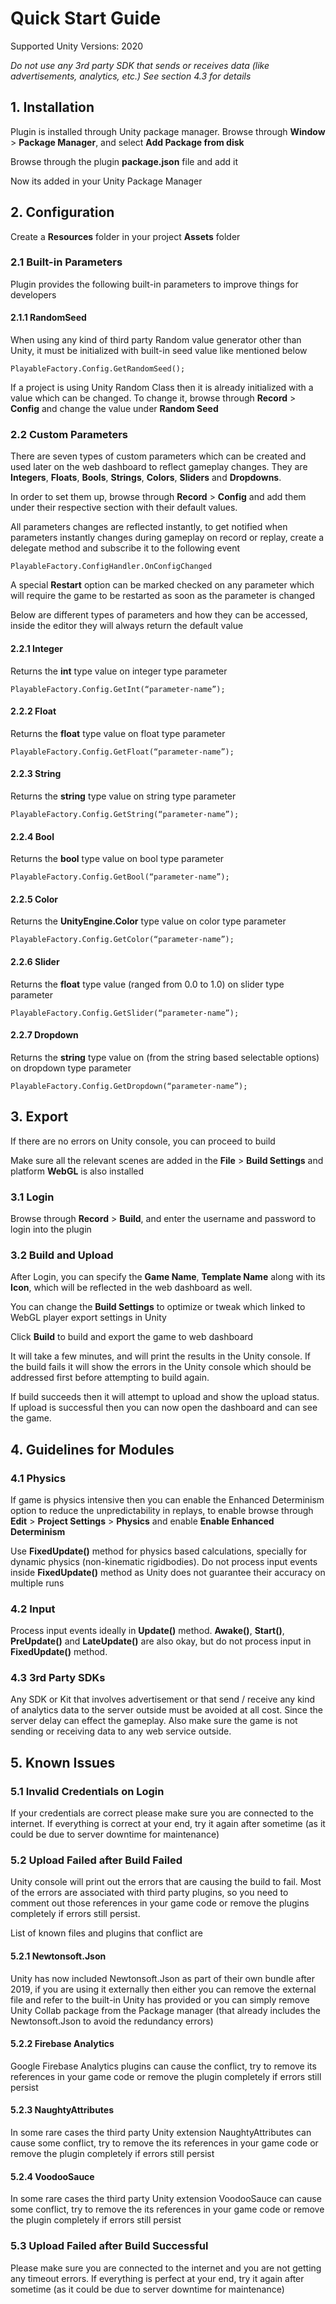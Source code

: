 # Quick Start Guide
Supported Unity Versions: 2020

*Do not use any 3rd party SDK that sends or receives data (like advertisements, analytics, etc.) See section 4.3 for details*

## 1. Installation

Plugin is installed through Unity package manager. Browse through **Window** > **Package Manager**, and select **Add Package from disk**

Browse through the plugin **package.json** file and add it

Now its added in your Unity Package Manager

## 2. Configuration

Create a **Resources** folder in your project **Assets** folder

### 2.1 Built-in Parameters

Plugin provides the following built-in parameters to improve things for developers

#### 2.1.1 RandomSeed

When using any kind of third party Random value generator other than Unity, it must be initialized with built-in seed value like mentioned below

`PlayableFactory.Config.GetRandomSeed();`

If a project is using Unity Random Class then it is already initialized with a value which can be changed. To change it, browse through **Record** > **Config** and change the value under **Random Seed**

### 2.2 Custom Parameters

There are seven types of custom parameters which can be created and used later on the web dashboard to reflect gameplay changes. They are **Integers**, **Floats**, **Bools**, **Strings**, **Colors**, **Sliders** and **Dropdowns**. 

In order to set them up, browse through **Record** > **Config** and add them under their respective section with their default values. 

All parameters changes are reflected instantly, to get notified when parameters instantly changes during gameplay on record or replay, create a delegate method and subscribe it to the following event

`PlayableFactory.ConfigHandler.OnConfigChanged`

A special **Restart** option can be marked checked on any parameter which will require the game to be restarted as soon as the parameter is changed

Below are different types of parameters and how they can be accessed, inside the editor they will always return the default value

#### 2.2.1 Integer

Returns the **int** type value on integer type parameter

`PlayableFactory.Config.GetInt(“parameter-name”);`

#### 2.2.2 Float

Returns the **float** type value on float type parameter

`PlayableFactory.Config.GetFloat(“parameter-name”);`

#### 2.2.3 String

Returns the **string** type value on string type parameter

`PlayableFactory.Config.GetString(“parameter-name”);`

#### 2.2.4 Bool

Returns the **bool** type value on bool type parameter

`PlayableFactory.Config.GetBool(“parameter-name”);`

#### 2.2.5 Color

Returns the **UnityEngine.Color** type value on color type parameter

`PlayableFactory.Config.GetColor(“parameter-name”);`

#### 2.2.6 Slider

Returns the **float** type value (ranged from 0.0 to 1.0) on slider type parameter

`PlayableFactory.Config.GetSlider(“parameter-name”);`

#### 2.2.7 Dropdown

Returns the **string** type value on (from the string based selectable options) on dropdown type parameter

`PlayableFactory.Config.GetDropdown(“parameter-name”);`

## 3. Export

If there are no errors on Unity console, you can proceed to build

Make sure all the relevant scenes are added in the **File** > **Build Settings** and platform **WebGL** is also installed

### 3.1 Login

Browse through **Record** > **Build**, and enter the username and password to login into the plugin

### 3.2 Build and Upload

After Login, you can specify the **Game Name**, **Template Name** along with its **Icon**, which will be reflected in the web dashboard as well.

You can change the **Build Settings** to optimize or tweak which linked to WebGL player export settings in Unity

Click **Build** to build and export the game to web dashboard

It will take a few minutes, and will print the results in the Unity console. If the build fails it will show the errors in the Unity console which should be addressed first before attempting to build again. 

If build succeeds then it will attempt to upload and show the upload status. If upload is successful then you can now open the dashboard and can see the game.

## 4. Guidelines for Modules

### 4.1 Physics

If game is physics intensive then you can enable the Enhanced Determinism option to reduce the unpredictability in replays, to enable browse through **Edit** > **Project Settings** > **Physics** and enable **Enable Enhanced Determinism**

Use **FixedUpdate()** method for physics based calculations, specially for dynamic physics (non-kinematic rigidbodies). Do not process input events inside **FixedUpdate()** method as Unity does not guarantee their accuracy on multiple runs

### 4.2 Input

Process input events ideally in **Update()** method. **Awake()**, **Start()**, **PreUpdate()** and **LateUpdate()** are also okay, but do not process input in **FixedUpdate()** method.

### 4.3 3rd Party SDKs

Any SDK or Kit that involves advertisement or that send / receive any kind of analytics data to the server outside must be avoided at all cost. Since the server delay can effect the gameplay. Also make sure the game is not sending or receiving data to any web service outside.

## 5. Known Issues

### 5.1 Invalid Credentials on Login

If your credentials are correct please make sure you are connected to the internet. If everything is correct at your end, try it again after sometime (as it could be due to server downtime for maintenance)

### 5.2 Upload Failed after Build Failed

Unity console will print out the errors that are causing the build to fail. Most of the errors are associated with third party plugins, so you need to comment out those references in your game code or remove the plugins completely if errors still persist. 

List of known files and plugins that conflict are

#### 5.2.1 Newtonsoft.Json

Unity has now included Newtonsoft.Json as part of their own bundle after 2019, if you are using it externally then either you can remove the external file and refer to the built-in Unity has provided or you can simply remove Unity Collab package from the Package manager (that already includes the Newtonsoft.Json to avoid the redundancy errors)

#### 5.2.2 Firebase Analytics

Google Firebase Analytics plugins can cause the conflict, try to remove its references in your game code or remove the plugin completely if errors still persist

#### 5.2.3 NaughtyAttributes

In some rare cases the third party Unity extension NaughtyAttributes can cause some conflict, try to remove the its references in your game code or remove the plugin completely if errors still persist

#### 5.2.4 VoodooSauce

In some rare cases the third party Unity extension VoodooSauce can cause some conflict, try to remove the its references in your game code or remove the plugin completely if errors still persist

### 5.3 Upload Failed after Build Successful

Please make sure you are connected to the internet and you are not getting any timeout errors. If everything is perfect at your end, try it again after sometime (as it could be due to server downtime for maintenance)
